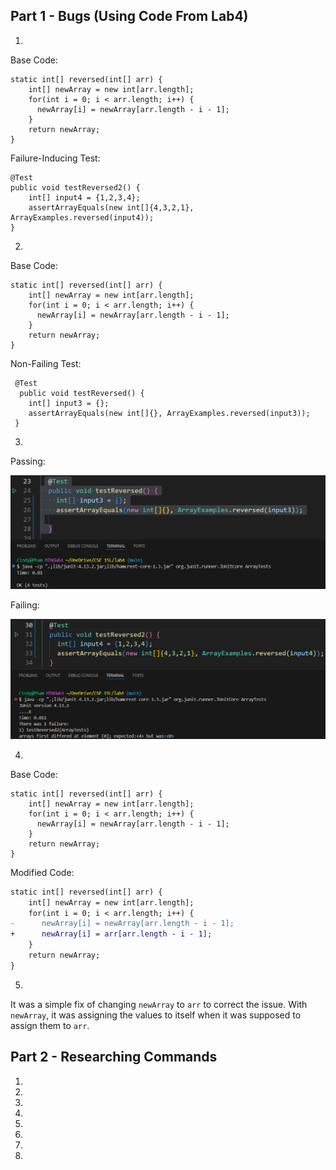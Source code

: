 ## Part 1 - Bugs (Using Code From Lab4)

1)

Base Code:
```
static int[] reversed(int[] arr) {
    int[] newArray = new int[arr.length];
    for(int i = 0; i < arr.length; i++) {
      newArray[i] = newArray[arr.length - i - 1];
    }
    return newArray;
}
```

Failure-Inducing Test:
```
@Test
public void testReversed2() {
    int[] input4 = {1,2,3,4};
    assertArrayEquals(new int[]{4,3,2,1}, ArrayExamples.reversed(input4));
}
```

2)

Base Code:
```
static int[] reversed(int[] arr) {
    int[] newArray = new int[arr.length];
    for(int i = 0; i < arr.length; i++) {
      newArray[i] = newArray[arr.length - i - 1];
    }
    return newArray;
}
```
Non-Failing Test:
```
 @Test
  public void testReversed() {
    int[] input3 = {};
    assertArrayEquals(new int[]{}, ArrayExamples.reversed(input3));
 }
```

3)

Passing:

![Image](LabR3-1.png)

Failing:

![Image](LabR3-2.png)

4)

Base Code:
```
static int[] reversed(int[] arr) {
    int[] newArray = new int[arr.length];
    for(int i = 0; i < arr.length; i++) {
      newArray[i] = newArray[arr.length - i - 1];
    }
    return newArray;
}
```
Modified Code:
```diff
static int[] reversed(int[] arr) {
    int[] newArray = new int[arr.length];
    for(int i = 0; i < arr.length; i++) {
-      newArray[i] = newArray[arr.length - i - 1];
+      newArray[i] = arr[arr.length - i - 1];
    }
    return newArray;
}
```

5)

It was a simple fix of changing `newArray` to `arr` to correct the issue. With `newArray`, it was assigning the values to itself when it was supposed to assign them to `arr`.

## Part 2 - Researching Commands

1)

2)

3)

4)

5)

6)

7)

8)

